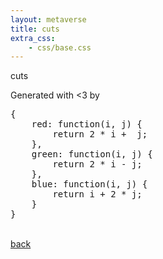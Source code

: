 ```yaml
---
layout: metaverse
title: cuts
extra_css: 
    - css/base.css
---
```


<p class="header">cuts</p>
<canvas id="can"></canvas>
<div class="container">
Generated with <3 by
<pre>
{
    red: function(i, j) {
        return 2 * i +  j;
    },
    green: function(i, j) {
        return 2 * i - j;
    },
    blue: function(i, j) {
        return i + 2 * j;
    }
}
</pre>
<br>
<a href="/metaverse">back</a>

</div>

<script type="text/javascript">

	var def = {
		size: 700,
		red: function(i, j) {
			return 2 * i +  j;
		},

		green: function(i, j) {
			return 2 * i - j;
		},

		blue: function(i, j) {
			return i + 2 * j;
		}
	}

	function draw(f) {
		var can = document.getElementById('can');
		can.width = can.height = f.size;
		var ctx = can.getContext('2d');
		ctx.fillRect(0, 0, f.size, f.size);
		var imgData = ctx.getImageData(0, 0, f.size, f.size);
		var data = imgData.data;
		for (var i = 0; i < data.length; i += 4) {
			var i2 = (i / 4) % f.size
			var j2 = Math.floor(i / 4 / f.size);
			data[i] = f.red(i2, j2) % 256;
			data[i + 1] = f.green(i2, j2) % 256;
			data[i + 2] = f.blue(i2, j2) % 256;
		}
		ctx.putImageData(imgData, 0, 0);
	}

	draw(def);

</script>